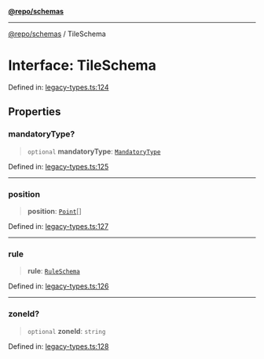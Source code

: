 [**@repo/schemas**](../README.md)

---

[@repo/schemas](../README.md) / TileSchema

# Interface: TileSchema

Defined in: [legacy-types.ts:124](https://github.com/alexqguo/drinking-board-game-v3/blob/c6c8efecde293dcd45795192eba80a63357ff3d6/packages/schemas/src/legacy-types.ts#L124)

## Properties

### mandatoryType?

> `optional` **mandatoryType**: [`MandatoryType`](../enumerations/MandatoryType.md)

Defined in: [legacy-types.ts:125](https://github.com/alexqguo/drinking-board-game-v3/blob/c6c8efecde293dcd45795192eba80a63357ff3d6/packages/schemas/src/legacy-types.ts#L125)

---

### position

> **position**: [`Point`](Point.md)[]

Defined in: [legacy-types.ts:127](https://github.com/alexqguo/drinking-board-game-v3/blob/c6c8efecde293dcd45795192eba80a63357ff3d6/packages/schemas/src/legacy-types.ts#L127)

---

### rule

> **rule**: [`RuleSchema`](../type-aliases/RuleSchema.md)

Defined in: [legacy-types.ts:126](https://github.com/alexqguo/drinking-board-game-v3/blob/c6c8efecde293dcd45795192eba80a63357ff3d6/packages/schemas/src/legacy-types.ts#L126)

---

### zoneId?

> `optional` **zoneId**: `string`

Defined in: [legacy-types.ts:128](https://github.com/alexqguo/drinking-board-game-v3/blob/c6c8efecde293dcd45795192eba80a63357ff3d6/packages/schemas/src/legacy-types.ts#L128)
